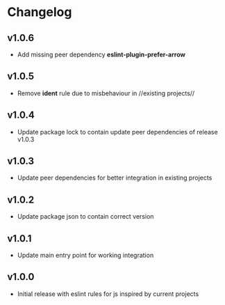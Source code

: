# Changelog

## v1.0.6
- Add missing peer dependency **eslint-plugin-prefer-arrow**

## v1.0.5
- Remove **ident** rule due to misbehaviour in //existing projects//

## v1.0.4
- Update package lock to contain update peer dependencies of release v1.0.3

## v1.0.3
- Update peer dependencies for better integration in existing projects

## v1.0.2
- Update package json to contain correct version

## v1.0.1
- Update main entry point for working integration 

## v1.0.0
- Initial release with eslint rules for js inspired by current projects
